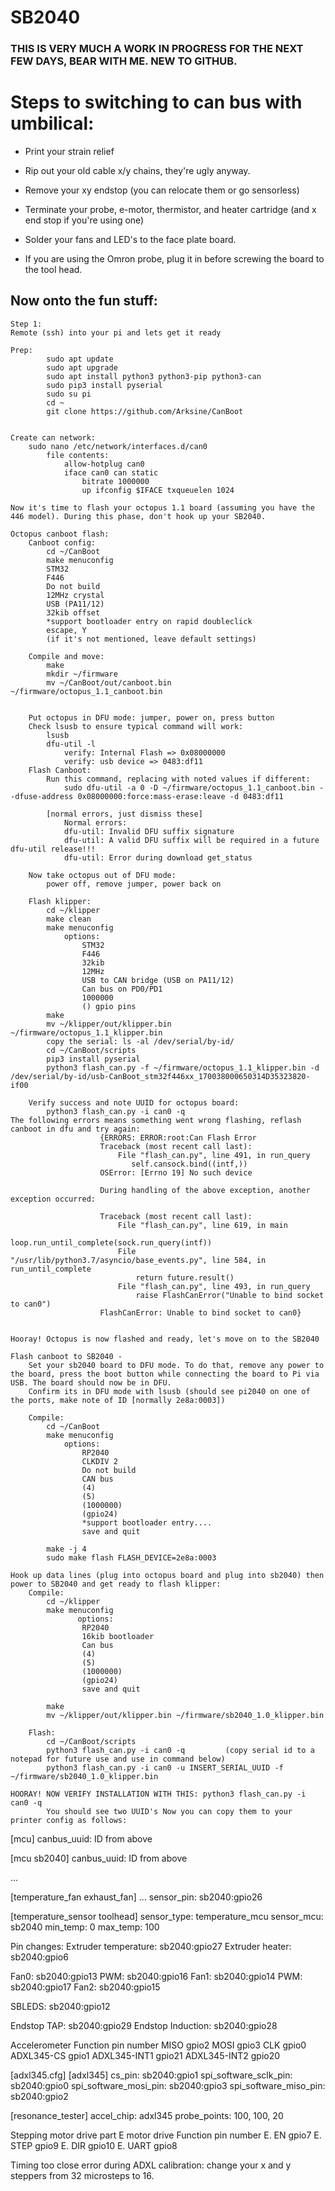 # SB2040

### THIS IS VERY MUCH A WORK IN PROGRESS FOR THE NEXT FEW DAYS, BEAR WITH ME. NEW TO GITHUB.

# Steps to switching to can bus with umbilical:

- Print your strain relief

- Rip out your old cable x/y chains, they're ugly anyway.

- Remove your xy endstop (you can relocate them or go sensorless)

- Terminate your probe, e-motor, thermistor, and heater cartridge (and x end stop if you're using one)

- Solder your fans and LED's to the face plate board.

- If you are using the Omron probe, plug it in before screwing the board to the tool head.

## Now onto the fun stuff:


```
Step 1:
Remote (ssh) into your pi and lets get it ready

Prep:
		sudo apt update
		sudo apt upgrade
		sudo apt install python3 python3-pip python3-can
		sudo pip3 install pyserial
		sudo su pi
		cd ~
		git clone https://github.com/Arksine/CanBoot


Create can network:
	sudo nano /etc/network/interfaces.d/can0
    	file contents:
        	allow-hotplug can0
        	iface can0 can static
            	bitrate 1000000
            	up ifconfig $IFACE txqueuelen 1024

Now it's time to flash your octopus 1.1 board (assuming you have the 446 model). During this phase, don't hook up your SB2040.

Octopus canboot flash:
    Canboot config:
        cd ~/CanBoot
        make menuconfig
        STM32
        F446
        Do not build
        12MHz crystal
        USB (PA11/12)
        32kib offset
        *support bootloader entry on rapid doubleclick
        escape, Y
		(if it's not mentioned, leave default settings)

    Compile and move:
        make
        mkdir ~/firmware
        mv ~/CanBoot/out/canboot.bin ~/firmware/octopus_1.1_canboot.bin
           
        
    Put octopus in DFU mode: jumper, power on, press button
    Check lsusb to ensure typical command will work: 
        lsusb
        dfu-util -l
            verify: Internal Flash => 0x08000000
            verify: usb device => 0483:df11
    Flash Canboot:
        Run this command, replacing with noted values if different:
            sudo dfu-util -a 0 -D ~/firmware/octopus_1.1_canboot.bin --dfuse-address 0x08000000:force:mass-erase:leave -d 0483:df11
        
        [normal errors, just dismiss these]
            Normal errors:
            dfu-util: Invalid DFU suffix signature
            dfu-util: A valid DFU suffix will be required in a future dfu-util release!!!
            dfu-util: Error during download get_status
        
    Now take octopus out of DFU mode:  
        power off, remove jumper, power back on

    Flash klipper:
        cd ~/klipper
        make clean
        make menuconfig
            options: 
                STM32
                F446
                32kib
                12MHz
                USB to CAN bridge (USB on PA11/12)
                Can bus on PD0/PD1
                1000000
                () gpio pins
        make
        mv ~/klipper/out/klipper.bin ~/firmware/octopus_1.1_klipper.bin
        copy the serial: ls -al /dev/serial/by-id/
        cd ~/CanBoot/scripts
        pip3 install pyserial
        python3 flash_can.py -f ~/firmware/octopus_1.1_klipper.bin -d /dev/serial/by-id/usb-CanBoot_stm32f446xx_170038000650314D35323820-if00
        
    Verify success and note UUID for octopus board:
        python3 flash_can.py -i can0 -q
The following errors means something went wrong flashing, reflash canboot in dfu and try again:
                    {ERRORS: ERROR:root:Can Flash Error
                    Traceback (most recent call last):
                        File "flash_can.py", line 491, in run_query
                           self.cansock.bind((intf,))
                    OSError: [Errno 19] No such device

                    During handling of the above exception, another exception occurred:

                    Traceback (most recent call last):
                        File "flash_can.py", line 619, in main
                            loop.run_until_complete(sock.run_query(intf))
                        File "/usr/lib/python3.7/asyncio/base_events.py", line 584, in run_until_complete
                            return future.result()
                        File "flash_can.py", line 493, in run_query
                            raise FlashCanError("Unable to bind socket to can0")
                    FlashCanError: Unable to bind socket to can0}


Hooray! Octopus is now flashed and ready, let's move on to the SB2040

Flash canboot to SB2040 -
    Set your sb2040 board to DFU mode. To do that, remove any power to the board, press the boot button while connecting the board to Pi via USB. The board should now be in DFU.
    Confirm its in DFU mode with lsusb (should see pi2040 on one of the ports, make note of ID [normally 2e8a:0003])

    Compile:
        cd ~/CanBoot
        make menuconfig
            options:
                RP2040
                CLKDIV 2
                Do not build
                CAN bus
                (4)
                (5)
                (1000000)
                (gpio24)
                *support bootloader entry....
                save and quit

        make -j 4
        sudo make flash FLASH_DEVICE=2e8a:0003

Hook up data lines (plug into octopus board and plug into sb2040) then power to SB2040 and get ready to flash klipper:
    Compile:
        cd ~/klipper
        make menuconfig
               options:
                RP2040
                16kib bootloader
                Can bus
                (4)
                (5)
                (1000000)
                (gpio24)
                save and quit

        make
        mv ~/klipper/out/klipper.bin ~/firmware/sb2040_1.0_klipper.bin

    Flash:
        cd ~/CanBoot/scripts
        python3 flash_can.py -i can0 -q         (copy serial id to a notepad for future use and use in command below)
        python3 flash_can.py -i can0 -u INSERT_SERIAL_UUID -f ~/firmware/sb2040_1.0_klipper.bin

HOORAY! NOW VERIFY INSTALLATION WITH THIS: python3 flash_can.py -i can0 -q
        You should see two UUID's Now you can copy them to your printer config as follows:
```

 [mcu]
canbus_uuid: ID from above 

[mcu sb2040]
canbus_uuid: ID from above 

...

[temperature_fan exhaust_fan]
...
sensor_pin: sb2040:gpio26

[temperature_sensor toolhead]
sensor_type: temperature_mcu
sensor_mcu: sb2040
min_temp: 0
max_temp: 100       



Pin changes:
Extruder temperature: sb2040:gpio27
Extruder heater: sb2040:gpio6

Fan0: sb2040:gpio13
    PWM: sb2040:gpio16
Fan1: sb2040:gpio14
    PWM: sb2040:gpio17
Fan2: sb2040:gpio15

SBLEDS: sb2040:gpio12

Endstop TAP: sb2040:gpio29
Endstop Induction: sb2040:gpio28

Accelerometer
Function	pin number
MISO	gpio2
MOSI	gpio3
CLK	gpio0
ADXL345-CS	gpio1
ADXL345-INT1	gpio21
ADXL345-INT2	gpio20

[adxl345.cfg]
[adxl345]
cs_pin: sb2040:gpio1
spi_software_sclk_pin: sb2040:gpio0
spi_software_mosi_pin: sb2040:gpio3
spi_software_miso_pin: sb2040:gpio2


[resonance_tester]
accel_chip: adxl345
probe_points:
    100, 100, 20

Stepping motor drive part
E motor
drive	Function	pin number
E.	EN	gpio7
E.	STEP	gpio9
E.	DIR	gpio10
E.	UART	gpio8


Timing too close error during ADXL calibration: change your x and y steppers from 32 microsteps to 16.


